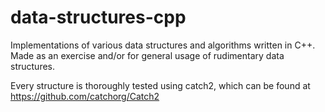 # data-structures-cpp
Implementations of various data structures and algorithms written in C++. Made as an exercise and/or for general usage of rudimentary data structures.

Every structure is thoroughly tested using catch2, which can be found at https://github.com/catchorg/Catch2